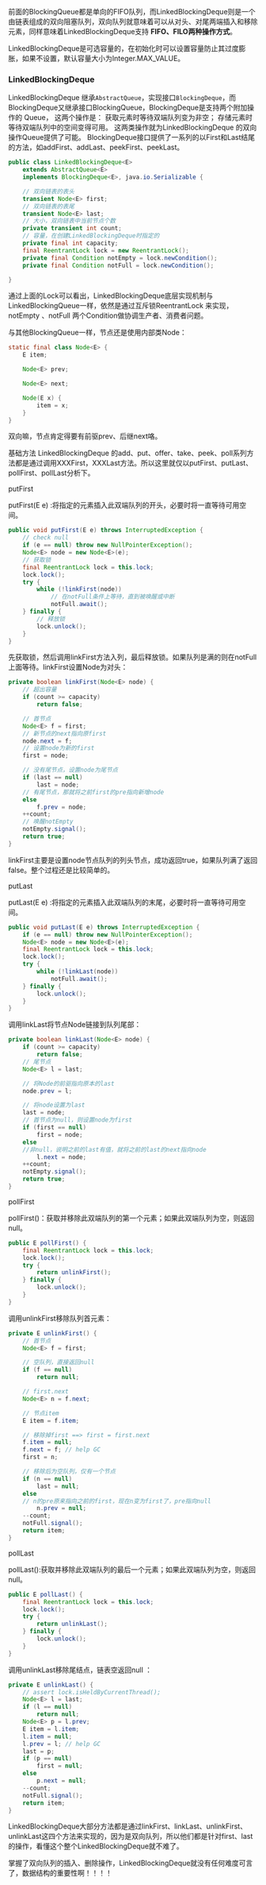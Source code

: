 前面的BlockingQueue都是单向的FIFO队列，而LinkedBlockingDeque则是一个由链表组成的双向阻塞队列，双向队列就意味着可以从对头、对尾两端插入和移除元素，同样意味着LinkedBlockingDeque支持 **FIFO、FILO两种操作方式**。

LinkedBlockingDeque是可选容量的，在初始化时可以设置容量防止其过度膨胀，如果不设置，默认容量大小为Integer.MAX_VALUE。

### LinkedBlockingDeque
LinkedBlockingDeque 继承`AbstractQueue`，实现接口`BlockingDeque`，而BlockingDeque又继承接口BlockingQueue，BlockingDeque是支持两个附加操作的 Queue，
这两个操作是：
  获取元素时等待双端队列变为非空；
  存储元素时等待双端队列中的空间变得可用。
这两类操作就为LinkedBlockingDeque 的双向操作Queue提供了可能。
BlockingDeque接口提供了一系列的以First和Last结尾的方法，如addFirst、addLast、peekFirst、peekLast。

```java
public class LinkedBlockingDeque<E>
    extends AbstractQueue<E>
    implements BlockingDeque<E>, java.io.Serializable {

    // 双向链表的表头
    transient Node<E> first;
    // 双向链表的表尾
    transient Node<E> last;
    // 大小，双向链表中当前节点个数
    private transient int count;
    // 容量，在创建LinkedBlockingDeque时指定的
    private final int capacity;
    final ReentrantLock lock = new ReentrantLock();
    private final Condition notEmpty = lock.newCondition();
    private final Condition notFull = lock.newCondition();

}
```
通过上面的Lock可以看出，LinkedBlockingDeque底层实现机制与LinkedBlockingQueue一样，依然是通过互斥锁ReentrantLock 来实现，notEmpty 、notFull 两个Condition做协调生产者、消费者问题。

与其他BlockingQueue一样，节点还是使用内部类Node：
```java
static final class Node<E> {
    E item;

    Node<E> prev;

    Node<E> next;

    Node(E x) {
        item = x;
    }
}
```
双向嘛，节点肯定得要有前驱prev、后继next咯。

基础方法
LinkedBlockingDeque 的add、put、offer、take、peek、poll系列方法都是通过调用XXXFirst，XXXLast方法。所以这里就仅以putFirst、putLast、pollFirst、pollLast分析下。

putFirst

putFirst(E e) :将指定的元素插入此双端队列的开头，必要时将一直等待可用空间。
```java
public void putFirst(E e) throws InterruptedException {
    // check null
    if (e == null) throw new NullPointerException();
    Node<E> node = new Node<E>(e);
    // 获取锁
    final ReentrantLock lock = this.lock;
    lock.lock();
    try {
        while (!linkFirst(node))
            // 在notFull条件上等待，直到被唤醒或中断
            notFull.await();
    } finally {
        // 释放锁
        lock.unlock();
    }
}
```
先获取锁，然后调用linkFirst方法入列，最后释放锁。如果队列是满的则在notFull上面等待。linkFirst设置Node为对头：
```java
private boolean linkFirst(Node<E> node) {
    // 超出容量
    if (count >= capacity)
        return false;

    // 首节点
    Node<E> f = first;
    // 新节点的next指向原first
    node.next = f;
    // 设置node为新的first
    first = node;

    // 没有尾节点，设置node为尾节点
    if (last == null)
        last = node;
    // 有尾节点，那就将之前first的pre指向新增node
    else
        f.prev = node;
    ++count;
    // 唤醒notEmpty
    notEmpty.signal();
    return true;
}
```
linkFirst主要是设置node节点队列的列头节点，成功返回true，如果队列满了返回false。整个过程还是比较简单的。

putLast

putLast(E e) :将指定的元素插入此双端队列的末尾，必要时将一直等待可用空间。
```java
public void putLast(E e) throws InterruptedException {
    if (e == null) throw new NullPointerException();
    Node<E> node = new Node<E>(e);
    final ReentrantLock lock = this.lock;
    lock.lock();
    try {
        while (!linkLast(node))
            notFull.await();
    } finally {
        lock.unlock();
    }
}
```
调用linkLast将节点Node链接到队列尾部：
```java
private boolean linkLast(Node<E> node) {
    if (count >= capacity)
        return false;
    // 尾节点
    Node<E> l = last;

    // 将Node的前驱指向原本的last
    node.prev = l;

    // 将node设置为last
    last = node;
    // 首节点为null，则设置node为first
    if (first == null)
        first = node;
    else
    //非null，说明之前的last有值，就将之前的last的next指向node
        l.next = node;
    ++count;
    notEmpty.signal();
    return true;
}
```
pollFirst

pollFirst()：获取并移除此双端队列的第一个元素；如果此双端队列为空，则返回 null。
```java
public E pollFirst() {
    final ReentrantLock lock = this.lock;
    lock.lock();
    try {
        return unlinkFirst();
    } finally {
        lock.unlock();
    }
}
```
调用unlinkFirst移除队列首元素：
```java
private E unlinkFirst() {
    // 首节点
    Node<E> f = first;

    // 空队列，直接返回null
    if (f == null)
        return null;

    // first.next
    Node<E> n = f.next;

    // 节点item
    E item = f.item;

    // 移除掉first ==> first = first.next
    f.item = null;
    f.next = f; // help GC
    first = n;

    // 移除后为空队列，仅有一个节点
    if (n == null)
        last = null;
    else
    // n的pre原来指向之前的first，现在n变为first了，pre指向null
        n.prev = null;
    --count;
    notFull.signal();
    return item;
}
```
pollLast

pollLast():获取并移除此双端队列的最后一个元素；如果此双端队列为空，则返回 null。
```java
public E pollLast() {
    final ReentrantLock lock = this.lock;
    lock.lock();
    try {
        return unlinkLast();
    } finally {
        lock.unlock();
    }
}
```
调用unlinkLast移除尾结点，链表空返回null ：
```java
private E unlinkLast() {
    // assert lock.isHeldByCurrentThread();
    Node<E> l = last;
    if (l == null)
        return null;
    Node<E> p = l.prev;
    E item = l.item;
    l.item = null;
    l.prev = l; // help GC
    last = p;
    if (p == null)
        first = null;
    else
        p.next = null;
    --count;
    notFull.signal();
    return item;
}
```
LinkedBlockingDeque大部分方法都是通过linkFirst、linkLast、unlinkFirst、unlinkLast这四个方法来实现的，因为是双向队列，所以他们都是针对first、last的操作，看懂这个整个LinkedBlockingDeque就不难了。

掌握了双向队列的插入、删除操作，LinkedBlockingDeque就没有任何难度可言了，数据结构的重要性啊！！！！
